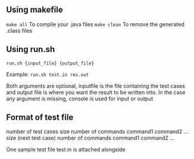 ## Using makefile
```make all```
To compile your .java files
```make clean```
To remove the generated .class files

## Using run.sh
```run.sh {input_file} {output_file}```

Example:
```run.sh test.in res.out```

Both arguments are optional, inputfile is the file containing the test cases and output file is where you want the result to be written into.
In the case any argument is missing, console is used for input or output

## Format of test file

number of test cases
size
number of commands
command1
command2
...
size (next test case)
number of commands
command1
command2
...

One sample test file test.in is attached alongside